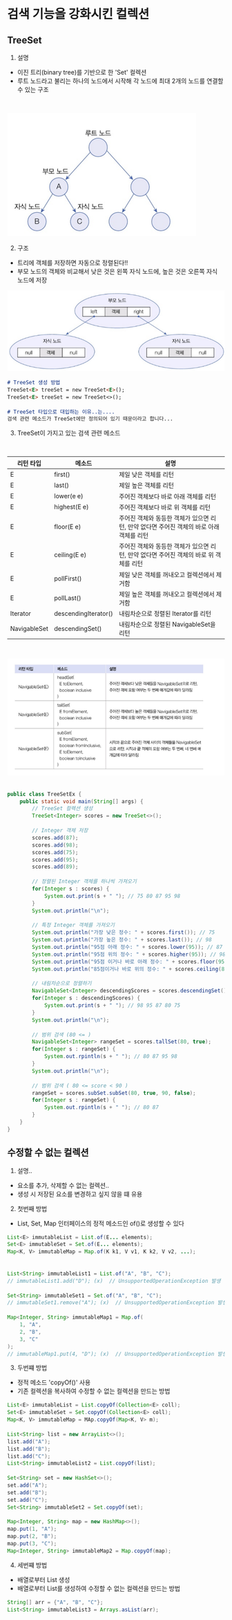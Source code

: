 # 검색 기능을 강화시킨 컬렉션

## TreeSet

1. 설명

- 이진 트리(binary tree)를 기반으로 한 'Set' 컬렉션
- 루트 노드라고 불리는 하나의 노드에서 시작해 각 노드에 최대 2개의 노드를 연결할 수 있는 구조
<br>

![alt text](image.png)

2. 구조

- 트리에 객체를 저장하면 자동으로 정렬된다!!
- 부모 노드의 객체와 비교해서 낮은 것은 왼쪽 자식 노드에, 높은 것은 오른쪽 자식 노드에 저장<br>

![alt text](image-1.png)

``` md
# TreeSet 생성 방법
TreeSet<E> treeSet = new TreeSet<E>();
TreeSet<E> treeSet = new TreeSet<>();

# TreeSet 타입으로 대입하는 이유..는....
검색 관련 메소드가 TreeSet에만 정의되어 있기 때문이라고 합니다...
```

3. TreeSet이 가지고 있는 검색 관련 메소드
<br>

| 리턴 타입 | 메소드 | 설명 |
| -------- | ------ | ---- |
|   E   | first() | 제일 낮은 객체를 리턴 |
|   E   | last() | 제일 높은 객체를 리턴 |
|   E   | lower(e e) | 주어진 객체보다 바로 아래 객체를 리턴 |
|   E   | highest(E e) | 주어진 객체보다 바로 위 객체를 리턴 |
|   E   | floor(E e) | 주어진 객체와 동등한 객체가 있으면 리턴, 만약 없다면 주어진 객체의 바로 아래 객체를 리턴 | 
|   E   | ceiling(E e) | 주어진 객체와 동등한 객체가 있으면 리턴, 만약 없다면 주어진 객체의 바로 위 객체를 리턴 |
|   E   | pollFirst() | 제일 낮은 객체를 꺼내오고 컬렉션에서 제거함 |
|   E   | pollLast() | 제일 높은 객체를 꺼내오고 컬렉션에서 제거함 |
| Iterator<E> | descendingIterator() | 내림차순으로 정렬된 Iterator를 리턴 |
| NavigableSet<E> | descendingSet() | 내림차순으로 정렬된 NavigableSet을 리턴 | 

<br>

![alt text](image-2.png)

``` java

public class TreeSetEx {
    public static void main(String[] args) {
        // TreeSet 컬렉션 생성
        TreeSet<Integer> scores = new TreeSet<>();

        // Integer 객체 저장
        scores.add(87);
        scores.add(98);
        scores.add(75);
        scores.add(95);
        scores.add(89);
        
        // 정렬된 Integer 객체를 하나씩 가져오기
        for(Integer s : scores) {
            System.out.print(s + " "); // 75 80 87 95 98
        }
        System.out.println("\n");

        // 특정 Integer 객체를 가져오기
        System.out.println("가장 낮은 정수: " + scores.first()); // 75
        System.out.println("가장 높은 정수: " + scores.last()); // 98
        System.out.println("95점 아래 정수: " + scores.lower(95)); // 87
        System.out.println("95점 위의 정수: " + scores.higher(95)); // 98
        System.out.println("95점 이거나 바로 아래 정수: " + scores.floor(95)); // 95
        System.out.println("85점이거나 바로 위의 정수: " + scores.ceiling(85) + "\n"); // 87

        // 내림차순으로 정렬하기
        NavigableSet<Integer> descendingScores = scores.descendingSet();
        for(Integer s : descendingScores) {
            System.out.print(s + " "); // 98 95 87 80 75
        }
        System.out.println("\n");

        // 범위 검색 (80 <= )
        NavigableSet<Integer> rangeSet = scores.tallSet(80, true);
        for(Integer s : rangeSet) {
            System.out.rpintln(s + " "); // 80 87 95 98
        }
        System.out.println("\n");

        // 범위 검색 ( 80 <= score < 90 )
        rangeSet = scores.subSet.subSet(80, true, 90, false);
        for(Integer s : rangeSet) {
            System.out.rpintln(s + " "); // 80 87 
        }        
    }
}
```

## 수정할 수 없는 컬렉션

1. 설명..

- 요소를 추가, 삭제할 수 없는 컬렉션..
- 생성 시 저장된 요소를 변경하고 싶지 않을 떄 유용

2. 첫번째 방법 

- List, Set, Map 인터페이스의 정적 메소드인 of()로 생성할 수 있다

``` java
List<E> immutableList = List.of(E... elements);
Set<E> immutableSet = Set.of(E... elements);
Map<K, V> immutableMap = Map.of(K k1, V v1, K k2, V v2, ...);


List<String> immutableList1 = List.of("A", "B", "C");
// immutableList1.add("D"); (x)  // UnsupportedOperationException 발생

Set<String> immutableSet1 = Set.of("A", "B", "C");
// immutableSet1.remove("A"); (x)  // UnsupportedOperationException 발생

Map<Integer, String> immutableMap1 = Map.of(
    1, "A",
    2, "B",
    3, "C"
);
// immutableMap1.put(4, "D"); (x)  // UnsupportedOperationException 발생

```

3. 두번쨰 방법

- 정적 메소드 'copyOf()' 사용
- 기존 컬렉션을 복사하여 수정할 수 없는 컬렉션을 만드는 방법

``` java
List<E> immutableList = List.copyOf(Collection<E> coll);
Set<E> immutableSet = Set.copyOf(Collection<E> coll);
Map<K, V> immutableMap = MAp.copyOf(Map<K, V> m);

List<String> list = new ArrayList<>();
list.add("A");
list.add("B");
list.add("C");
List<String> immutableList2 = List.copyOf(list);

Set<String> set = new HashSet<>();
set.add("A");
set.add("B");
set.add("C");
Set<String> immutableSet2 = Set.copyOf(set);

Map<Integer, String> map = new HashMap<>();
map.put(1, "A");
map.put(2, "B");
map.put(3, "C");
Map<Integer, String> immutableMap2 = Map.copyOf(map);
```

4. 세번쨰 방법 

- 배열로부터 List 생성
- 배열로부터 List를 생성하여 수정할 수 없는 컬렉션을 만드는 방법

``` java
String[] arr = {"A", "B", "C"};
List<String> immutableList3 = Arrays.asList(arr);
```